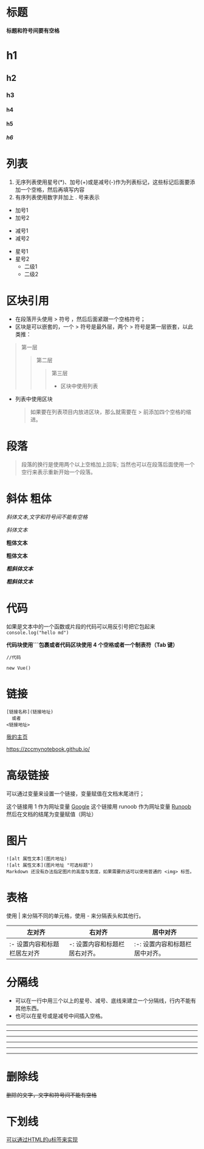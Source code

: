 # 标题
**标题和符号间要有空格**

# h1
## h2
### h3
#### h4
#### h5
##### h6  

# 列表
1. 无序列表使用星号(*)、加号(+)或是减号(-)作为列表标记，这些标记后面要添加一个空格，然后再填写内容
2. 有序列表使用数字并加上 . 号来表示


+ 加号1
+ 加号2
- 减号1
- 减号2
* 星号1
* 星号2
    + 二级1
    + 二级2

# 区块引用
- 在段落开头使用 > 符号 ，然后后面紧跟一个空格符号；
- 区块是可以嵌套的，一个 > 符号是最外层，两个 > 符号是第一层嵌套，以此类推：

> 第一层
>> 第二层
>>> 第三层
>>> - 区块中使用列表


- 列表中使用区块
    > 如果要在列表项目内放进区块，那么就需要在 > 前添加四个空格的缩进。


# 段落  
> 段落的换行是使用两个以上空格加上回车;
当然也可以在段落后面使用一个空行来表示重新开始一个段落。

# 斜体 粗体

*斜体文本,文字和符号间不能有空格*

_斜体文本_

**粗体文本**

__粗体文本__

***粗斜体文本***

___粗斜体文本___

# 代码

如果是文本中的一个函数或片段的代码可以用反引号把它包起来`console.log("hello md")`

**代码块使用```包裹或者代码区块使用 4 个空格或者一个制表符（Tab 键）**
```
//代码
```

    new Vue()

# 链接

    [链接名称](链接地址)
      或者
    <链接地址>

[我的主页](https://zccmynotebook.github.io/)

<https://zccmynotebook.github.io/>

# 高级链接
可以通过变量来设置一个链接，变量赋值在文档末尾进行；

这个链接用 1 作为网址变量 [Google][1]
这个链接用 runoob 作为网址变量 [Runoob][runoob]
然后在文档的结尾为变量赋值（网址）


[1]: http://www.google.com/
[runoob]: http://www.runoob.com/

# 图片
```
![alt 属性文本](图片地址)
![alt 属性文本](图片地址 "可选标题")
Markdown 还没有办法指定图片的高度与宽度，如果需要的话可以使用普通的 <img> 标签。

```


# 表格
使用 | 来分隔不同的单元格，使用 - 来分隔表头和其他行。

 左对齐 | 右对齐 | 居中对齐 |
 --- | - | -- 
:- 设置内容和标题栏居左对齐 |  -: 设置内容和标题栏居右对齐。| :-: 设置内容和标题栏居中对齐。 |

# 分隔线  
- 可以在一行中用三个以上的星号、减号、底线来建立一个分隔线，行内不能有其他东西。
- 也可以在星号或是减号中间插入空格。

***

* * *

---

- - - 

___

_ _ _

# 删除线

~~删除的文字，文字和符号间不能有空格~~

# 下划线
<u>可以通过HTML的u标签来实现</u>



